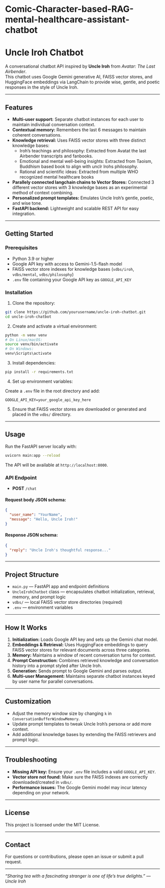 # Comic-Character-based-RAG-mental-healthcare-assistant-chatbot

# Uncle Iroh Chatbot 

A conversational chatbot API inspired by **Uncle Iroh** from *Avatar: The Last Airbender*.  
This chatbot uses Google Gemini generative AI, FAISS vector stores, and HuggingFace embeddings via LangChain to provide wise, gentle, and poetic responses in the style of Uncle Iroh.

---

## Features

- **Multi-user support:** Separate chatbot instances for each user to maintain individual conversation context.
- **Contextual memory:** Remembers the last 6 messages to maintain coherent conversations.
- **Knowledge retrieval:** Uses FAISS vector stores with three distinct knowledge bases:
  - Iroh’s teachings and philosophy: Extracted from Avatat the last Airbender transcripts and fanbooks.
  - Emotional and mental well-being insights: Extracted from Taoism, Buddhism based book to align with unclr Irohs philosophy.
  - Rational and scientific ideas: Extracted from multiple WHO recognized mental healthcare books
- **Parallely connected langchain chains to Vector Stores:** Connected 3 different vector stores with 3 knowledge bases as an experimental method of context combining. 
- **Personalized prompt templates:** Emulates Uncle Iroh’s gentle, poetic, and wise tone.
- **FastAPI backend:** Lightweight and scalable REST API for easy integration.

---

## Getting Started

### Prerequisites

- Python 3.9 or higher
- Google API key with access to Gemini-1.5-flash model
- FAISS vector store indexes for knowledge bases (`vdbs/iroh`, `vdbs/mental`, `vdbs/philosophy`)
- `.env` file containing your Google API key as `GOOGLE_API_KEY`

### Installation

1. Clone the repository:

```bash
git clone https://github.com/yourusername/uncle-iroh-chatbot.git
cd uncle-iroh-chatbot
```

2. Create and activate a virtual environment:

```bash
python -m venv venv
# On Linux/macOS:
source venv/bin/activate
# On Windows:
venv\Scripts\activate
```

3. Install dependencies:

```bash
pip install -r requirements.txt
```

4. Set up environment variables:

Create a `.env` file in the root directory and add:

```
GOOGLE_API_KEY=your_google_api_key_here
```

5. Ensure that FAISS vector stores are downloaded or generated and placed in the `vdbs/` directory.

---

## Usage

Run the FastAPI server locally with:

```bash
uvicorn main:app --reload
```

The API will be available at `http://localhost:8000`.

### API Endpoint

- **POST** `/chat`

#### Request body JSON schema:

```json
{
  "user_name": "YourName",
  "message": "Hello, Uncle Iroh!"
}
```

#### Response JSON schema:

```json
{
  "reply": "Uncle Iroh's thoughtful response..."
}
```

---

## Project Structure

- `main.py` — FastAPI app and endpoint definitions
- `UncleIrohChatbot` class — encapsulates chatbot initialization, retrieval, memory, and prompt logic
- `vdbs/` — local FAISS vector store directories (required)
- `.env` — environment variables

---

## How It Works

1. **Initialization:** Loads Google API key and sets up the Gemini chat model.
2. **Embeddings & Retrieval:** Uses HuggingFace embeddings to query FAISS vector stores for relevant documents across three categories.
3. **Memory:** Maintains a window of recent conversation turns for context.
4. **Prompt Construction:** Combines retrieved knowledge and conversation history into a prompt styled after Uncle Iroh.
5. **Generation:** Sends prompt to Google Gemini and parses output.
6. **Multi-user Management:** Maintains separate chatbot instances keyed by user name for parallel conversations.

---

## Customization

- Adjust the memory window size by changing `k` in `ConversationBufferWindowMemory`.
- Update prompt templates to tweak Uncle Iroh’s persona or add more context.
- Add additional knowledge bases by extending the FAISS retrievers and prompt logic.

---

## Troubleshooting

- **Missing API key:** Ensure your `.env` file includes a valid `GOOGLE_API_KEY`.
- **Vector store not found:** Make sure the FAISS indexes are correctly downloaded/created in `vdbs/`.
- **Performance issues:** The Google Gemini model may incur latency depending on your network.

---

## License

This project is licensed under the MIT License.

---

## Contact

For questions or contributions, please open an issue or submit a pull request.

---

*“Sharing tea with a fascinating stranger is one of life’s true delights.” — Uncle Iroh*
